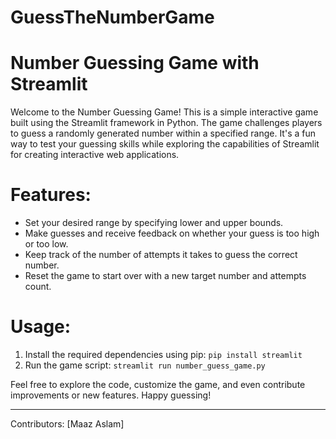 # GuessTheNumberGame
# Number Guessing Game with Streamlit

Welcome to the Number Guessing Game! This is a simple interactive game built using the Streamlit framework in Python. The game challenges players to guess a randomly generated number within a specified range. It's a fun way to test your guessing skills while exploring the capabilities of Streamlit for creating interactive web applications.

# Features:
- Set your desired range by specifying lower and upper bounds.
- Make guesses and receive feedback on whether your guess is too high or too low.
- Keep track of the number of attempts it takes to guess the correct number.
- Reset the game to start over with a new target number and attempts count.

# Usage:
1. Install the required dependencies using pip: `pip install streamlit`
2. Run the game script: `streamlit run number_guess_game.py`

Feel free to explore the code, customize the game, and even contribute improvements or new features. Happy guessing!



---

Contributors: [Maaz Aslam]
